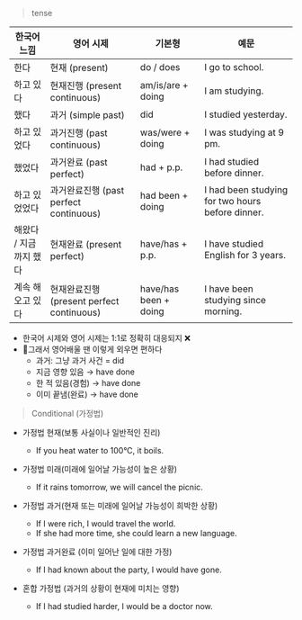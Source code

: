 > tense

| 한국어 느낌 | 영어 시제 | 기본형 | 예문 |
| --- | --- | --- | --- |
| 한다 | 현재 (present) | do / does | I go to school. |
| 하고 있다 | 현재진행 (present continuous) | am/is/are + doing | I am studying. |
| 했다 | 과거 (simple past) | did | I studied yesterday. |
| 하고 있었다 | 과거진행 (past continuous) | was/were + doing | I was studying at 9 pm. |
| 했었다 | 과거완료 (past perfect) | had + p.p. | I had studied before dinner. |
| 하고 있었었다 | 과거완료진행 (past perfect continuous) | had been + doing | I had been studying for two hours before dinner. |
| 해왔다 / 지금까지 했다 | 현재완료 (present perfect) | have/has + p.p. | I have studied English for 3 years. |
| 계속 해오고 있다 | 현재완료진행 (present perfect continuous) | have/has been + doing | I have been studying since morning. |

- 한국어 시제와 영어 시제는 1:1로 정확히 대응되지 ❌
- 📌그래서 영어배울 땐 이렇게 외우면 편하다
    + 과거: 그냥 과거 사건 = did
    + 지금 영향 있음 → have done
    + 한 적 있음(경험) → have done
    + 이미 끝냄(완료) → have done

> Conditional (가정법)

- 가정법 현재(보통 사실이나 일반적인 진리)
    + If you heat water to 100°C, it boils.

- 가정법 미래(미래에 일어날 가능성이 높은 상황)
    + If it rains tomorrow, we will cancel the picnic.

- 가정법 과거(현재 또는 미래에 일어날 가능성이 희박한 상황)
    + If I were rich, I would travel the world.
    + If she had more time, she could learn a new language.

- 가정법 과거완료 (이미 일어난 일에 대한 가정)
    + If I had known about the party, I would have gone.

- 혼합 가정법 (과거의 상황이 현재에 미치는 영향)
    + If I had studied harder, I would be a doctor now.